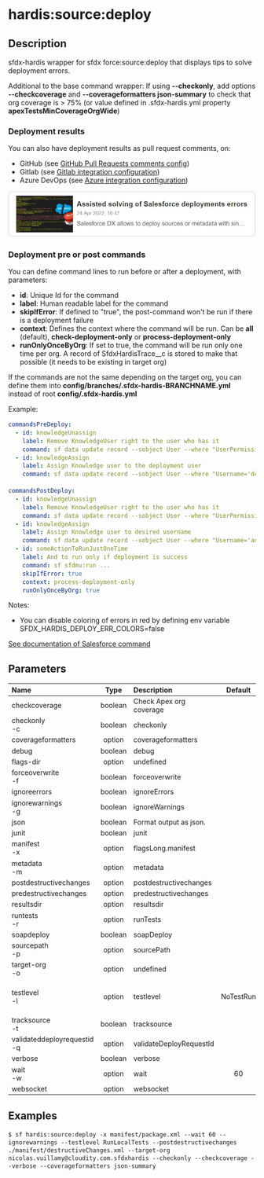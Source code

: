 <!-- This file has been generated with command 'sf hardis:doc:plugin:generate'. Please do not update it manually or it may be overwritten -->
# hardis:source:deploy

## Description

sfdx-hardis wrapper for sfdx force:source:deploy that displays tips to solve deployment errors.

Additional to the base command wrapper: If using **--checkonly**, add options **--checkcoverage** and **--coverageformatters json-summary** to check that org coverage is > 75% (or value defined in .sfdx-hardis.yml property **apexTestsMinCoverageOrgWide**)

### Deployment results

You can also have deployment results as pull request comments, on:

- GitHub (see [GitHub Pull Requests comments config](https://sfdx-hardis.cloudity.com/salesforce-ci-cd-setup-integration-github/))
- Gitlab (see [Gitlab integration configuration](https://sfdx-hardis.cloudity.com/salesforce-ci-cd-setup-integration-gitlab/))
- Azure DevOps (see [Azure integration configuration](https://sfdx-hardis.cloudity.com/salesforce-ci-cd-setup-integration-azure/))


[![Assisted solving of Salesforce deployments errors](https://github.com/hardisgroupcom/sfdx-hardis/raw/main/docs/assets/images/article-deployment-errors.jpg)](https://nicolas.vuillamy.fr/assisted-solving-of-salesforce-deployments-errors-47f3666a9ed0)

### Deployment pre or post commands

You can define command lines to run before or after a deployment, with parameters:

- **id**: Unique Id for the command
- **label**: Human readable label for the command
- **skipIfError**: If defined to "true", the post-command won't be run if there is a deployment failure
- **context**: Defines the context where the command will be run. Can be **all** (default), **check-deployment-only** or **process-deployment-only**
- **runOnlyOnceByOrg**: If set to true, the command will be run only one time per org. A record of SfdxHardisTrace__c is stored to make that possible (it needs to be existing in target org)

If the commands are not the same depending on the target org, you can define them into **config/branches/.sfdx-hardis-BRANCHNAME.yml** instead of root **config/.sfdx-hardis.yml**

Example:

```yaml
commandsPreDeploy:
  - id: knowledgeUnassign
    label: Remove KnowledgeUser right to the user who has it
    command: sf data update record --sobject User --where "UserPermissionsKnowledgeUser='true'" --values "UserPermissionsKnowledgeUser='false'" --json
  - id: knowledgeAssign
    label: Assign Knowledge user to the deployment user
    command: sf data update record --sobject User --where "Username='deploy.github@myclient.com'" --values "UserPermissionsKnowledgeUser='true'" --json

commandsPostDeploy:
  - id: knowledgeUnassign
    label: Remove KnowledgeUser right to the user who has it
    command: sf data update record --sobject User --where "UserPermissionsKnowledgeUser='true'" --values "UserPermissionsKnowledgeUser='false'" --json
  - id: knowledgeAssign
    label: Assign Knowledge user to desired username
    command: sf data update record --sobject User --where "Username='admin-yser@myclient.com'" --values "UserPermissionsKnowledgeUser='true'" --json
  - id: someActionToRunJustOneTime
    label: And to run only if deployment is success
    command: sf sfdmu:run ...
    skipIfError: true
    context: process-deployment-only
    runOnlyOnceByOrg: true
```

Notes:

- You can disable coloring of errors in red by defining env variable SFDX_HARDIS_DEPLOY_ERR_COLORS=false

[See documentation of Salesforce command](https://developer.salesforce.com/docs/atlas.en-us.sfdx_cli_reference.meta/sfdx_cli_reference/cli_reference_force_source.htm#cli_reference_force_source_deploy)


## Parameters

| Name                            |  Type   | Description             |  Default  | Required |                                Options                                 |
|:--------------------------------|:-------:|:------------------------|:---------:|:--------:|:----------------------------------------------------------------------:|
| checkcoverage                   | boolean | Check Apex org coverage |           |          |                                                                        |
| checkonly<br/>-c                | boolean | checkonly               |           |          |                                                                        |
| coverageformatters              | option  | coverageformatters      |           |          |                                                                        |
| debug                           | boolean | debug                   |           |          |                                                                        |
| flags-dir                       | option  | undefined               |           |          |                                                                        |
| forceoverwrite<br/>-f           | boolean | forceoverwrite          |           |          |                                                                        |
| ignoreerrors                    | boolean | ignoreErrors            |           |          |                                                                        |
| ignorewarnings<br/>-g           | boolean | ignoreWarnings          |           |          |                                                                        |
| json                            | boolean | Format output as json.  |           |          |                                                                        |
| junit                           | boolean | junit                   |           |          |                                                                        |
| manifest<br/>-x                 | option  | flagsLong.manifest      |           |          |                                                                        |
| metadata<br/>-m                 | option  | metadata                |           |          |                                                                        |
| postdestructivechanges          | option  | postdestructivechanges  |           |          |                                                                        |
| predestructivechanges           | option  | predestructivechanges   |           |          |                                                                        |
| resultsdir                      | option  | resultsdir              |           |          |                                                                        |
| runtests<br/>-r                 | option  | runTests                |           |          |                                                                        |
| soapdeploy                      | boolean | soapDeploy              |           |          |                                                                        |
| sourcepath<br/>-p               | option  | sourcePath              |           |          |                                                                        |
| target-org<br/>-o               | option  | undefined               |           |          |                                                                        |
| testlevel<br/>-l                | option  | testlevel               | NoTestRun |          | NoTestRun<br/>RunSpecifiedTests<br/>RunLocalTests<br/>RunAllTestsInOrg |
| tracksource<br/>-t              | boolean | tracksource             |           |          |                                                                        |
| validateddeployrequestid<br/>-q | option  | validateDeployRequestId |           |          |                                                                        |
| verbose                         | boolean | verbose                 |           |          |                                                                        |
| wait<br/>-w                     | option  | wait                    |    60     |          |                                                                        |
| websocket                       | option  | websocket               |           |          |                                                                        |

## Examples

```shell
$ sf hardis:source:deploy -x manifest/package.xml --wait 60 --ignorewarnings --testlevel RunLocalTests --postdestructivechanges ./manifest/destructiveChanges.xml --target-org nicolas.vuillamy@cloudity.com.sfdxhardis --checkonly --checkcoverage --verbose --coverageformatters json-summary
```


